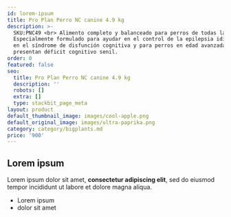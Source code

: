 ```yaml
---
id: lorem-ipsum
title: Pro Plan Perro NC canine 4.9 kg
description: >-
  SKU:PNC49 <br> Alimento completo y balanceado para perros de todas las edades.
  Especialmente formulado para ayudar en el control de la epilepsia idiopática,
  en el síndrome de disfunción cognitiva y para perros en edad avanzada que
  presentan déficit cognitivo senil.
order: 0
featured: false
seo:
  title: Pro Plan Perro NC canine 4.9 kg
  description: ''
  robots: []
  extra: []
  type: stackbit_page_meta
layout: product
default_thumbnail_image: images/cool-apple.png
default_original_image: images/ultra-paprika.png
category: category/bigplants.md
price: '900'
---
```

## Lorem ipsum

Lorem ipsum dolor sit amet, **consectetur adipiscing elit**, sed do eiusmod tempor incididunt ut labore et dolore magna aliqua.

- Lorem ipsum
- dolor sit amet